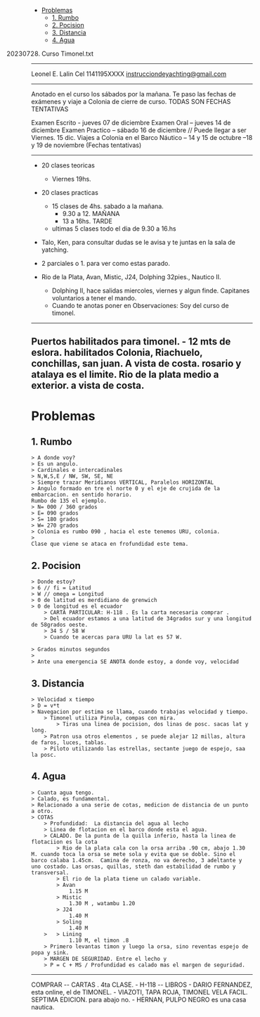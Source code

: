 - [Problemas](#problemas)
  - [1. Rumbo](#1-rumbo)
  - [2. Pocision](#2-pocision)
  - [3. Distancia](#3-distancia)
  - [4. Agua](#4-agua)


20230728. Curso Timonel.txt
---

Leonel E. Lalin
Cel 1141195XXXX
instrucciondeyachting@gmail.com

---

Anotado en el curso los sábados por la mañana. Te paso las fechas de exámenes y viaje a Colonia de cierre de curso. TODAS SON FECHAS TENTATIVAS
 
Examen Escrito - jueves 07 de diciembre
Examen Oral – jueves 14 de diciembre
Examen Practico – sábado 16 de diciembre // Puede llegar a ser Viernes. 15 dic.
Viajes a Colonia en el Barco Náutico – 14 y 15 de octubre –18 y 19 de noviembre (Fechas tentativas)

---

- 20 clases teoricas 
	- Viernes 19hs.
- 20 clases practicas
	- 15 clases de 4hs. sabado a la mañana. 
		- 9.30 a 12. MAÑANA 
		- 13 a 16hs. TARDE
	- ultimas 5 clases todo el dia de 9.30 a 16.hs
- Talo, Ken, para consultar dudas se le avisa y te juntas en la sala de yatching.

- 2 parciales o 1. para ver como estas parado.
- Rio de la Plata, Avan, Mistic, J24, Dolphing 32pies., Nautico II.
	- Dolphing II, hace salidas miercoles, viernes y algun finde. Capitanes voluntarios a tener el mando.
  	- Cuando te anotas poner en Observaciones: Soy del curso de timonel.

---
Puertos habilitados para timonel. - 12 mts de eslora. habilitados
	Colonia, Riachuelo, conchillas, san juan.
	A vista de costa. rosario y atalaya es el limite.
	Rio de la plata medio a exterior. a vista de costa.
---
# Problemas

## 1. Rumbo
	> A donde voy?
	> Es un angulo.
	> Cardinales e intercadinales
	> N,W,S,E / NW, SW, SE, NE
	> Siempre trazar Meridianos VERTICAL, Paralelos HORIZONTAL
	> Angulo formado en tre el norte 0 y el eje de crujida de la embarcacion. en sentido horario.
	Rumbo de 135 el ejemplo. 
	> N= 000 / 360 grados
	> E= 090 grados
	> S= 180 grados
	> W= 270 grados
	> Colonia es rumbo 090 , hacia el este tenemos URU, colonia.
	> 
	Clase que viene se ataca en frofundidad este tema.

## 2. Pocision
	> Donde estoy?
	> 6 // fi = Latitud
	> W // omega = Longitud
	> 0 de latitud es merdidiano de grenwich
	> 0 de longitud es el ecuador
		> CARTA PARTICULAR: H-118 . Es la carta necesaria comprar . 
		> Del ecuador estamos a una latitud de 34grados sur y una longitud de 58grados oeste.
		> 34 S / 58 W
		> Cuando te acercas para URU la lat es 57 W.

	> Grados minutos segundos
	> 
	> Ante una emergencia SE ANOTA donde estoy, a donde voy, velocidad

## 3. Distancia
	> Velocidad x tiempo
	> D = v*t
	> Navegacion por estima se llama, cuando trabajas velocidad y tiempo.
		> Timonel utiliza Pinula, compas con mira.
			> Tiras una linea de pocision, dos linas de posc. sacas lat y long.
		> Patron usa otros elementos , se puede alejar 12 millas, altura de faros, luces, tablas.
		> Piloto utilizando las estrellas, sectante juego de espejo, saa la posc.

## 4. Agua
	> Cuanta agua tengo.
	> Calado, es fundamental.
	> Relacionado a una serie de cotas, medicion de distancia de un punto a otro.
	> COTAS
		> Profundidad:  La distancia del agua al lecho 
		> Linea de flotacion en el barco donde esta el agua.
		> CALADO. De la punta de la quilla inferio, hasta la linea de flotaciion es la cota  
			> Rio de la plata cala con la orsa arriba .90 cm, abajo 1.30 M. cuando toca la orsa se mete sola y evita que se doble. Sino el barco calaba 1.45cm.  Camina de ronza, no va derecho, 3 adeltante y uno costado. Las orsas, quillas, steth dan estabilidad de rumbo y transversal. 
			> El rio de la plata tiene un calado variable. 
			> Avan 
				1.15 M
			> Mistic 
				1.30 M , watambu 1.20
			> J24
				1.40 M
			> Soling
				1.40 M
		> 	> Lining
				1.10 M, el timon .8
		> Primero levantas timon y luego la orsa, sino reventas espejo de popa y sink.
		> MARGEN DE SEGURIDAD. Entre el lecho y 
		> P = C + MS / Profundidad es calado mas el margen de seguridad.


-----
COMPRAR
-- CARTAS . 4ta CLASE.
	- H-118 
-- LIBROS
	- DARIO FERNANDEZ, esta online, el de TIMONEL.
	- VIAZOTI, TAPA ROJA, TIMONEL VELA FACIL. SEPTIMA EDICION. para abajo no.
	- HERNAN, PULPO NEGRO es una casa nautica.




